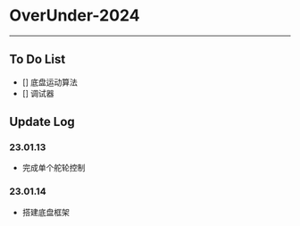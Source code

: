# OverUnder-2024

---

## To Do List
- [] 底盘运动算法
- [] 调试器

## Update Log
### 23.01.13
- 完成单个舵轮控制

### 23.01.14
- 搭建底盘框架